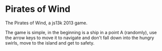Pirates of Wind
=============

The Pirates of Wind, a js13k 2013 game.

The game is simple, in the beginning is a ship in a point A (randomly), use the arrow keys to move it to navigate and don't fall down into the hungry swirls, move to the island and get to safety.
